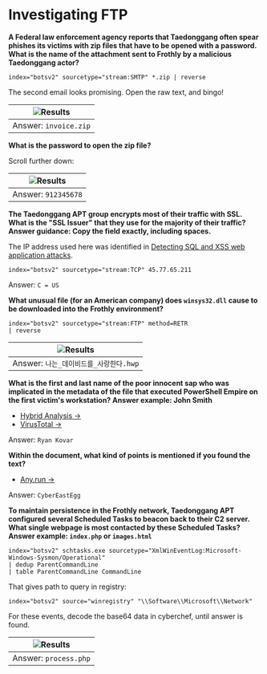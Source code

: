 # Investigating FTP

**A Federal law enforcement agency reports that Taedonggang often spear phishes its victims with zip files that have to be opened with a password. What is the name of the attachment sent to Frothly by a malicious Taedonggang actor?**

    index="botsv2" sourcetype="stream:SMTP" *.zip | reverse

The second email looks promising. Open the raw text, and bingo!

| ![Results](/_static/images/splunk-ftp1.png) |
|:------------------------------------------------:|
|              Answer: `invoice.zip`               |

**What is the password to open the zip file?**

Scroll further down:

| ![Results](/_static/images/splunk-ftp2.png) |
|:------------------------------------------------:|
|               Answer: `912345678`                |

**The Taedonggang APT group encrypts most of their traffic with SSL. What is the "SSL Issuer" that they use for the majority of their traffic? Answer guidance: Copy the field exactly, including spaces.**

The IP address used here was identified in [Detecting SQL and XSS web application attacks](200.md).

	index="botsv2" sourcetype="stream:TCP" 45.77.65.211 

Answer: `C = US`

**What unusual file (for an American company) does `winsys32.dll` cause to be downloaded into the Frothly environment?**

    index="botsv2" sourcetype="stream:FTP" method=RETR 
    | reverse

| ![Results](/_static/images/splunk-ftp3.png) |
|:------------------------------------------------:|
|    Answer: `나는_데이비드를_사랑한다.hwp`    |

**What is the first and last name of the poor innocent sap who was implicated in the metadata of the file that executed PowerShell Empire on the first victim's workstation? Answer example: John Smith**

* [Hybrid Analysis ->](https://www.hybrid-analysis.com/sample/d8834aaa5ad6d8ee5ae71e042aca5cab960e73a6827e45339620359633608cf1/598155a67ca3e1449f281ac4)
* [VirusTotal ->](https://www.virustotal.com/gui/file/d8834aaa5ad6d8ee5ae71e042aca5cab960e73a6827e45339620359633608cf1/detection)

Answer: `Ryan Kovar`

**Within the document, what kind of points is mentioned if you found the text?**

* [Any.run ->](https://app.any.run/tasks/15d17cd6-0eb6-4f52-968d-0f897fd6c3b3)
	
Answer: `CyberEastEgg`

**To maintain persistence in the Frothly network, Taedonggang APT configured several Scheduled Tasks to beacon back to their C2 server. What single webpage is most contacted by these Scheduled Tasks? Answer example: `index.php` or `images.html`**

    index="botsv2" schtasks.exe sourcetype="XmlWinEventLog:Microsoft-Windows-Sysmon/Operational" 
    | dedup ParentCommandLine 
    | table ParentCommandLine CommandLine

That gives path to query in registry:

    index="botsv2" source="winregistry" "\\Software\\Microsoft\\Network"

For these events, decode the base64 data in cyberchef, until answer is found.

| ![Results](/_static/images/splunk-ftp4.png) |
|:------------------------------------------------:|
|              Answer: `process.php`               |

